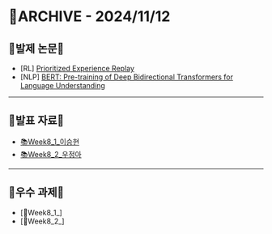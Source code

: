 # 📁ARCHIVE - 2024/11/12

## 💚발제 논문💚  
- [RL] [Prioritized Experience Replay](https://arxiv.org/abs/1511.05952)
- [NLP] [BERT: Pre-training of Deep Bidirectional Transformers for Language Understanding](https://arxiv.org/abs/1810.04805)
---

## 💚발표 자료💚
- [📚Week8_1_이승현](https://github.com/user-attachments/files/17709995/Week8_1_.pdf)
- [📚Week8_2_우정아](https://github.com/user-attachments/files/17709997/Week8_2_.pdf)


---

## 💚우수 과제💚
- [🌟Week8_1_]
- [🌟Week8_2_]

